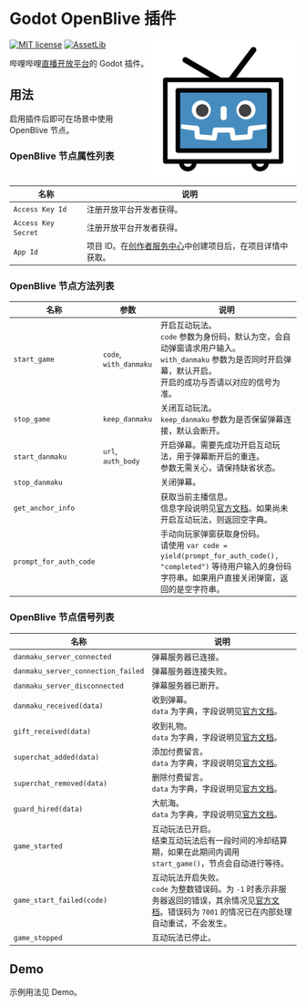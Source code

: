 # Godot OpenBlive 插件

<img src="icon.png?raw=true"  align="right" />

[![MIT license](https://img.shields.io/badge/license-MIT-blue.svg)](LICENSE)
[![AssetLib](https://img.shields.io/badge/AssetLib-OpenBlive-478cbf)](https://godotengine.org/asset-library/asset/1341)

哔哩哔哩[直播开放平台](https://open-live.bilibili.com/document/)的 Godot 插件。

## 用法

启用插件后即可在场景中使用 OpenBlive 节点。

### OpenBlive 节点属性列表

| 名称 | 说明 |
| ---- | ---- |
| `Access Key Id`     | 注册开放平台开发者获得。 |
| `Access Key Secret` | 注册开放平台开发者获得。 |
| `App Id`            | 项目 ID。在[创作者服务中心](https://open-live.bilibili.com/open-manage)中创建项目后，在项目详情中获取。 |

### OpenBlive 节点方法列表

| 名称 | 参数 | 说明 |
| ---- | ---- | ---- |
| `start_game` | `code`, `with_danmaku` | 开启互动玩法。<br />`code` 参数为身份码，默认为空，会自动弹窗请求用户输入。<br />`with_danmaku` 参数为是否同时开启弹幕，默认开启。<br />开启的成功与否请以对应的信号为准。 |
| `stop_game`  | `keep_danmaku`         | 关闭互动玩法。<br />`keep_danmaku` 参数为是否保留弹幕连接，默认会断开。 |
| `start_danmaku` | `url`, `auth_body`  | 开启弹幕。需要先成功开启互动玩法，用于弹幕断开后的重连。<br />参数无需关心，请保持缺省状态。 |
| `stop_danmaku`         | | 关闭弹幕。 |
| `get_anchor_info`      | | 获取当前主播信息。<br />信息字段说明见[官方文档](https://open-live.bilibili.com/document/doc&tool/api/interactPlay.html#%E5%BA%94%E7%94%A8%E5%BC%80%E5%90%AF)。如果尚未开启互动玩法，则返回空字典。|
| `prompt_for_auth_code` | | 手动向玩家弹窗获取身份码。<br />请使用 `var code = yield(prompt_for_auth_code(), "completed")` 等待用户输入的身份码字符串。如果用户直接关闭弹窗，返回的是空字符串。 |

### OpenBlive 节点信号列表

| 名称 | 说明 |
| ---- | ---- |
| `danmaku_server_connected` | 弹幕服务器已连接。 |
| `danmaku_server_connection_failed` | 弹幕服务器连接失败。 |
| `danmaku_server_disconnected` | 弹幕服务器已断开。 |
| `danmaku_received(data)` | 收到弹幕。<br />`data` 为字典，字段说明见[官方文档](https://open-live.bilibili.com/document/liveRoomData.html#%E8%8E%B7%E5%8F%96%E5%BC%B9%E5%B9%95%E4%BF%A1%E6%81%AF)。 |
| `gift_received(data)` | 收到礼物。<br />`data` 为字典，字段说明见[官方文档](https://open-live.bilibili.com/document/liveRoomData.html#%E8%8E%B7%E5%8F%96%E7%A4%BC%E7%89%A9%E4%BF%A1%E6%81%AF)。|
| `superchat_added(data)` | 添加付费留言。<br />`data` 为字典，字段说明见[官方文档](https://open-live.bilibili.com/document/liveRoomData.html#%E8%8E%B7%E5%8F%96%E4%BB%98%E8%B4%B9%E7%95%99%E8%A8%80)。|
| `superchat_removed(data)` | 删除付费留言。<br />`data` 为字典，字段说明见[官方文档](https://open-live.bilibili.com/document/liveRoomData.html#%E4%BB%98%E8%B4%B9%E7%95%99%E8%A8%80%E4%B8%8B%E7%BA%BF)。|
| `guard_hired(data)` | 大航海。<br />`data` 为字典，字段说明见[官方文档](https://open-live.bilibili.com/document/liveRoomData.html#%E4%BB%98%E8%B4%B9%E5%A4%A7%E8%88%AA%E6%B5%B7)。|
| `game_started` | 互动玩法已开启。<br />结束互动玩法后有一段时间的冷却结算期，如果在此期间内调用 `start_game()`，节点会自动进行等待。 |
| `game_start_failed(code)` | 互动玩法开启失败。<br />`code` 为整数错误码。为 `-1` 时表示非服务器返回的错误，其余情况见[官方文档](https://open-live.bilibili.com/document/doc&tool/auth.html#%E5%85%AC%E5%85%B1%E9%94%99%E8%AF%AF%E7%A0%81)。错误码为 `7001` 的情况已在内部处理自动重试，不会发生。 |
| `game_stopped` | 互动玩法已停止。 |

## Demo

示例用法见 Demo。
